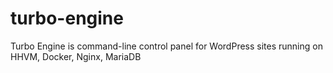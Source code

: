 turbo-engine
============

Turbo Engine is command-line control panel for WordPress sites running on HHVM, Docker, Nginx, MariaDB
